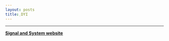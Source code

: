 ```yaml
---
layout: posts
title: ِDYI
---
```


---
**<a href="https://fatememirjalili2000.github.io/course_template/course-materials/">Signal and System website</a>** 
